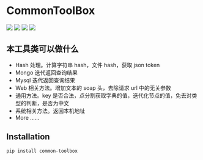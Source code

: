 # CommonToolBox

[![](https://img.shields.io/badge/python-3.4-green.svg)](https://www.python.org/download/releases/3.4.0/)
[![](https://img.shields.io/badge/python-3.5-green.svg)](https://www.python.org/downloads/release/python-352/)
[![](https://img.shields.io/badge/python-3.6-green.svg)](https://www.python.org/downloads/release/python-360/)
[![](https://img.shields.io/badge/license-MIT-brightgreen.svg)](LICENSE)


## 本工具类可以做什么
 - Hash 处理。计算字符串 hash，文件 hash，获取 json token
 - Mongo 迭代返回查询结果
 - Mysql 迭代返回查询结果
 - Web 相关方法。增加文本的 soap 头，去除请求 url 中的无关参数
 - 通用方法。key 是否合法，点分割获取字典的值，迭代化节点的值，免去对类型的判断，是否为中文
 - 系统相关方法。返回本机地址
 - More ......

## Installation

```bash
pip install common-toolbox
```